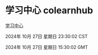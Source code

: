 # 学习中心 colearnhub
[学习中心](http://219.139.197.74:56308/colearnhub/)

2024年 10月 27日 星期日 23:30:02 CST

2024年 10月 27日 星期日 15:30:02 GMT
